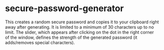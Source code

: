 # secure-password-generator
This creates a random secure password and copies it to your clipboard right away after generating.
It is limited to a minimum of 30 characters up to no limit.
The slider, which appears after clicking on the dot in the right corner of the window,
defines the strength of the generated password (it adds/removes special characters).
